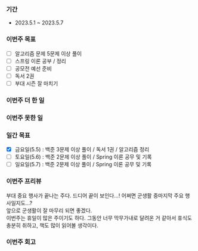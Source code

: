 ### 기간
* 2023.5.1 ~ 2023.5.7

### 이번주 목표
- [ ] 알고리즘 문제 5문제 이상 풀이
- [ ] 스프링 이론 공부 / 정리
- [ ] 공모전 예선 준비
- [ ] 독서 2권
- [ ] 부대 시즌 잘 마치기

### 이번주 더 한 일

### 이번주 못한 일

### 일간 목표
- [x] 금요일(5.5) : 백준 3문제 이상 풀이 / 독서 1권 / 알고리즘 정리
- [ ] 토요일(5.6) : 백준 2문제 이상 풀이 / Spring 이론 공무 및 기록
- [ ] 일요일(5.7) : 백준 2문제 이상 풀이 / Spring 이론 공무 및 기록

### 이번주 프리뷰
부대 중요 행사가 끝나는 주다. 드디어 끝이 보인다...! 어쩌면 군생활 중마지막 주요 행사일지도...?  
앞으로 군생활이 잘 마무리 되면 좋겠다.  
이번주는 휴일이 많은 주이기도 하다. 그동안 너무 막무가내로 달려온 거 같아서 휴식도 충분히 취하고, 책도 많이 읽어볼 생각이다.  

### 이번주 회고

